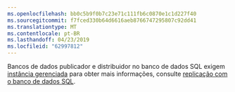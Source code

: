 ```yaml
---
ms.openlocfilehash: bb0c5b9f0b7c23e71c111fb6c0870e1c1d227f40
ms.sourcegitcommit: f7fced330b64d6616aeb8766747295807c92dd41
ms.translationtype: MT
ms.contentlocale: pt-BR
ms.lasthandoff: 04/23/2019
ms.locfileid: "62997812"
---
```

Bancos de dados publicador e distribuidor no banco de dados SQL exigem [instância gerenciada](https://docs.microsoft.com/azure/sql-database/sql-database-managed-instance) para obter mais informações, consulte [replicação com o banco de dados SQL](http://docs.microsoft.com/sql/relational-databases/replication/replication-to-sql-database).